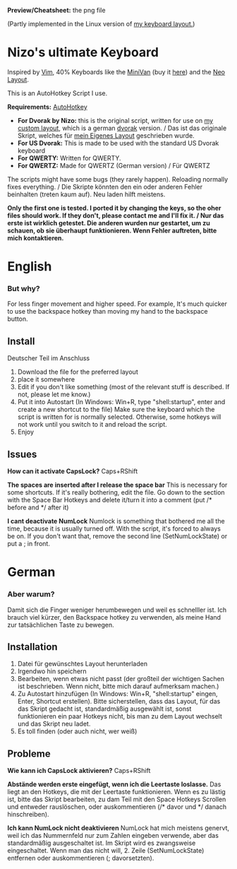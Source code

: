 **Preview/Cheatsheet:** the png file

(Partly implemented in the Linux version of [my keyboard layout.](https://github.com/theNizo/DvorakByNizo-German))

# Nizo's ultimate Keyboard
Inspired by [Vim](https://en.wikipedia.org/wiki/Vim_(text_editor)), 40% Keyboards like the [MiniVan](https://i.ytimg.com/vi/g6bKhcrlnn8/maxresdefault.jpg) (buy it [here](https://thevankeyboards.com/)) and the [Neo Layout](https://www.neo-layout.org/).

This is an AutoHotkey Script I use.

**Requirements:** [AutoHotkey](https://www.autohotkey.com/)


* **For Dvorak by Nizo:** this is the original script, written for use on [my custom layout](https://github.com/theNizo/DvorakByNizo-German), which is a german [dvorak](https://en.wikipedia.org/wiki/Dvorak_Simplified_Keyboard) version. / Das ist das originale Skript, welches für [mein Eigenes Layout](https://github.com/theNizo/DvorakByNizo-German) geschrieben wurde.
* **For US Dvorak:** This is made to be used with the standard US Dvorak keyboard
* **For QWERTY:** Written for QWERTY.
* **For QWERTZ:** Made for QWERTZ (German version) / Für QWERTZ

The scripts might have some bugs (they rarely happen). Reloading normally fixes everything. / Die Skripte könnten den ein oder anderen Fehler beinhalten (treten kaum auf). Neu laden hilft meistens.

**Only the first one is tested. I ported it by changing the keys, so the oher files should work. If they don't, please contact me and I'll fix it. / Nur das erste ist wirklich getestet. Die anderen wurden nur gestartet, um zu schauen, ob sie überhaupt funktionieren. Wenn Fehler auftreten, bitte mich kontaktieren.**

# English

### But why?
For less finger movement and higher speed. For example, It's much quicker to use the backspace hotkey than moving my hand to the backspace button.

## Install
Deutscher Teil im Anschluss

1. Download the file for the preferred layout
2. place it somewhere
3. Edit if you don't like something (most of the relevant stuff is described. If not, please let me know.)
4. Put it into Autostart (In Windows: Win+R, type "shell:startup", enter and create a new shortcut to the file) Make sure the keyboard which the script is written for is normally selected. Otherwise, some hotkeys will not work until you switch to it and reload the script.
5. Enjoy

## Issues

**How can it activate CapsLock?** Caps+RShift

**The spaces are inserted after I release the space bar** This is necessary for some shortcuts. If it's really bothering, edit the file. Go down to the section with the Space Bar Hotkeys and delete it/turn it into a comment (put /* before and */ after it)

**I cant deactivate NumLock** Numlock is something that bothered me all the time, because it is usually turned off. With the script, it's forced to always be on. If you don't want that, remove the second line (SetNumLockState) or put a ; in front.

# German

### Aber warum?
Damit sich die Finger weniger herumbewegen und weil es schnelller ist. Ich brauch viel kürzer, den Backspace hotkey zu verwenden, als meine Hand zur tatsächlichen Taste zu bewegen.

## Installation

1. Datei für gewünschtes Layout herunterladen
2. Irgendwo hin speichern
3. Bearbeiten, wenn etwas nicht passt (der großteil der wichtigen Sachen ist beschrieben. Wenn nicht, bitte mich darauf aufmerksam machen.)
4. Zu Autostart hinzufügen (In Windows: Win+R, "shell:startup" eingen, Enter, Shortcut erstellen). Bitte sicherstellen, dass das Layout, für das das Skript gedacht ist, standardmäßig ausgewählt ist, sonst funktionieren ein paar Hotkeys nicht, bis man zu dem Layout wechselt und das Skript neu ladet.
5. Es toll finden (oder auch nicht, wer weiß)

## Probleme

**Wie kann ich CapsLock aktivieren?** Caps+RShift

**Abstände werden erste eingefügt, wenn ich die Leertaste loslasse.** Das liegt an den Hotkeys, die mit der Leertaste funktionieren. Wenn es zu lästig ist, bitte das Skript bearbeiten, zu dam Teil mit den Space Hotkeys Scrollen und entweder rauslöschen, oder auskommentieren (/* davor und */ danach hinschreiben).

**Ich kann NumLock nicht deaktivieren** NumLock hat mich meistens genervt, weil ich das Nummernfeld nur zum Zahlen eingeben verwende, aber das standardmäßig ausgeschaltet ist. Im Skript wird es zwangsweise eingeschaltet. Wenn man das nicht will, 2. Zeile (SetNumLockState) entfernen oder auskommentieren (; davorsetzten).
